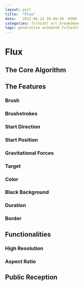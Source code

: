 ```yaml
---
layout: post
title:  "Flux"
date:   2022-06-24 18:40:30 -0300
categories: fx(hash) art_breakdown
tags: generative animated fx(hash) 
---
```


# Flux

## The Core Algorithm

## The Features

### Brush

### Brushstrokes

### Start Direction

### Start Position

### Gravitational Forces

### Target

### Color

### Black Background

### Duration

### Border

## Functionalities

### High Resolution

### Aspect Ratio

## Public Reception
